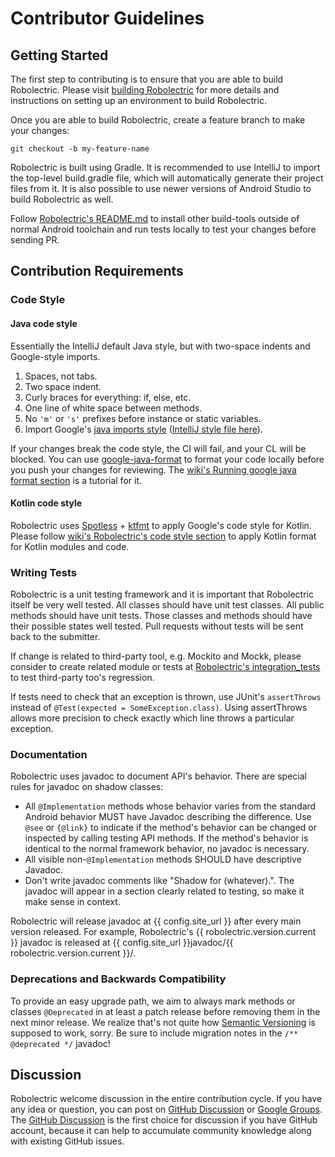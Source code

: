 # Contributor Guidelines

## Getting Started

The first step to contributing is to ensure that you are able to build Robolectric. Please visit [building Robolectric](building-robolectric.md) for more details and instructions on setting up an environment to build Robolectric.

Once you are able to build Robolectric, create a feature branch to make your changes:

    git checkout -b my-feature-name

Robolectric is built using Gradle. It is recommended to use IntelliJ to import the top-level build.gradle file, which will automatically generate their project files from it. It is also possible to use newer versions of Android Studio to build Robolectric as well. 

Follow [Robolectric's README.md](https://github.com/robolectric/robolectric/blob/master/README.md#building-and-contributing) to install other build-tools outside of normal Android toolchain and run tests locally to test your changes before sending PR.

## Contribution Requirements

### Code Style

#### Java code style

Essentially the IntelliJ default Java style, but with two-space indents and Google-style imports.

1. Spaces, not tabs.
2. Two space indent.
3. Curly braces for everything: if, else, etc.
4. One line of white space between methods.
5. No `'m'` or `'s'` prefixes before instance or static variables.
6. Import Google's [java imports style](https://google.github.io/styleguide/javaguide.html#s3.3-import-statements) ([IntelliJ style file here](https://github.com/google/styleguide/blob/gh-pages/intellij-java-google-style.xml)).

If your changes break the code style, the CI will fail, and your CL will be blocked. You can use [google-java-format](https://github.com/google/google-java-format) to format your code locally before you push your changes for reviewing. The [wiki's Running google java format section](https://github.com/robolectric/robolectric/wiki/Running-google-java-format) is a tutorial for it.

#### Kotlin code style

Robolectric uses [Spotless](https://github.com/diffplug/spotless) + [ktfmt](https://github.com/facebookincubator/ktfmt) to apply Google's code style for Kotlin. Please follow [wiki's Robolectric's code style section](https://github.com/robolectric/robolectric/wiki/Robolectric's-code-style) to apply Kotlin format for Kotlin modules and code.

### Writing Tests

Robolectric is a unit testing framework and it is important that Robolectric itself be very well tested. All classes should have unit test classes. All public methods should have unit tests. Those classes and methods should have their possible states well tested. Pull requests without tests will be sent back to the submitter.

If change is related to third-party tool, e.g. Mockito and Mockk, please consider to create related module or tests at [Robolectric's integration_tests](https://github.com/robolectric/robolectric/tree/master/integration_tests) to test third-party too's regression.

If tests need to check that an exception is thrown, use JUnit's `assertThrows` instead of `@Test(expected = SomeException.class)`. Using assertThrows allows more precision to check exactly which line throws a particular exception.

### Documentation

Robolectric uses javadoc to document API's behavior. There are special rules for javadoc on shadow classes:

* All `@Implementation` methods whose behavior varies from the standard Android behavior MUST have Javadoc describing the difference. Use `@see` or `{@link}` to indicate if the method's behavior can be changed or inspected by calling testing API methods. If the method's behavior is identical to the normal framework behavior, no javadoc is necessary.
* All visible non-`@Implementation` methods SHOULD have descriptive Javadoc.
* Don't write javadoc comments like "Shadow for (whatever).". The javadoc will appear in a section clearly related to testing, so make it make sense in context.

Robolectric will release javadoc at {{ config.site_url }} after every main version released. For example, Robolectric's {{ robolectric.version.current }} javadoc is released at {{ config.site_url }}javadoc/{{ robolectric.version.current }}/.

### Deprecations and Backwards Compatibility

To provide an easy upgrade path, we aim to always mark methods or classes `@Deprecated` in at least a patch release before removing them in the next minor release. We realize that's not quite how [Semantic Versioning](http://semver.org/) is supposed to work, sorry. Be sure to include migration notes in the `/** @deprecated */` javadoc!

## Discussion

Robolectric welcome discussion in the entire contribution cycle. If you have any idea or question, you can post on [GitHub Discussion](https://github.com/robolectric/robolectric/discussions) or [Google Groups](https://groups.google.com/g/robolectric). The [GitHub Discussion](https://github.com/robolectric/robolectric/discussions) is the first choice for discussion if you have GitHub account, because it can help to accumulate community knowledge along with existing GitHub issues.   
